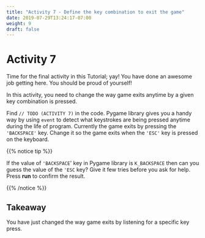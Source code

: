 ```yaml
---
title: "Activity 7 - Define the key combination to exit the game"
date: 2019-07-29T13:24:17-07:00
weight: 9
draft: false
---
```


# Activity 7
Time for the final activity in this Tutorial; yay! You have done an awesome job getting here. You should be proud of yourself!

In this activity, you need to change the way game exits anytime by a given key combination is pressed. 

Find `// TODO (ACTIVITY 7)` in the code. Pygame library gives you a handy way by using `event` to detect what keystrokes are being pressed anytime during the life of program. 
Currently the game exits by pressing the `'BACKSPACE'` key. Change it so the game exits when the  `'ESC'` key is pressed on the keyboard.

{{% notice tip %}}

If the value of `'BACKSPACE`' key in Pygame library is `K_BACKSPACE` then can you guess the value of the `'ESC` key? Give it few tries before you ask for help. 
Press **run** to confirm the result.

{{% /notice %}}

## Takeaway 
You have just changed the way game exits by listening for a specific key press.
